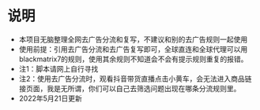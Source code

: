 # 说明
- 本项目无脑整理全网去广告分流和复写，不建议和别的去广告规则一起使用
- 使用前提：引用去广告分流和去广告复写即可，全球直连和全球代理可以用blackmatrix7的规则，使用其余规则不知道会不会有提示规则重复的报错。
- 注1：脚本请网上自行寻找
- 注2：使用去广告分流时，观看抖音带货直播点击小黄车，会无法进入商品链接页面，我是无所谓，你们可以自己去筛选问题出现在哪条分流规则里。
- 2022年5月21日更新
